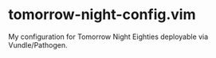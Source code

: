 # tomorrow-night-config.vim
My configuration for Tomorrow Night Eighties deployable via Vundle/Pathogen.
